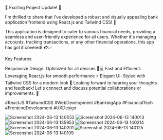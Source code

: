 🚀 Exciting Project Update! 🚀

I'm thrilled to share that I've developed a robust and visually appealing bank application frontend using React.js and Tailwind CSS! 🌟

This application is designed to cater to various financial needs, providing a seamless and user-friendly experience for all users. Whether it's managing accounts, tracking transactions, or any other financial operations, this app has got it covered! 💳📈

Key Features:

Responsive Design: Optimized for all devices 📱💻
Fast and Efficient: Leveraging React.js for smooth performance ⚡
Elegant UI: Styled with Tailwind CSS for a modern look 🎨
Looking forward to hearing your thoughts and feedback! Let's connect and discuss potential collaborations or improvements. 🤝

#ReactJS #TailwindCSS #WebDevelopment #BankingApp #FinancialTech #FrontendDevelopment #UXDesign


 
![Screenshot 2024-06-13 140052](https://github.com/KaveeshaDisssanayake/bank-app/assets/90174106/95002ba4-7854-4da9-9ed7-f00c23838c30)
![Screenshot 2024-06-13 140013](https://github.com/KaveeshaDisssanayake/bank-app/assets/90174106/68b96b32-d528-4fd0-9788-30ccbadc51e4)
![Screenshot 2024-06-13 135953](https://github.com/KaveeshaDisssanayake/bank-app/assets/90174106/68b46e12-f348-47d7-b79e-2067749393ca)
![Screenshot 2024-06-13 140214](https://github.com/KaveeshaDisssanayake/bank-app/assets/90174106/285db8fd-8948-4fe8-84a7-b2c0561ed4e0)
![Screenshot 2024-06-13 140201](https://github.com/KaveeshaDisssanayake/bank-app/assets/90174106/27c453a8-0061-4f50-a2c8-12185977294b)
![Screenshot 2024-06-13 140125](https://github.com/KaveeshaDisssanayake/bank-app/assets/90174106/dccd1aed-b28f-44f8-8dff-c457e1e38104)
![Screenshot 2024-06-13 140109](https://github.com/KaveeshaDisssanayake/bank-app/assets/90174106/93ef97b4-81da-453e-89ae-e14e42d2e654)
